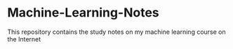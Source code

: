 # Machine-Learning-Notes
This repository contains the study notes on my machine learning course on the Internet
